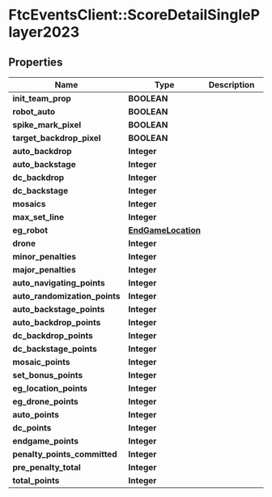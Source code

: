 # FtcEventsClient::ScoreDetailSinglePlayer2023

## Properties
Name | Type | Description | Notes
------------ | ------------- | ------------- | -------------
**init_team_prop** | **BOOLEAN** |  | [optional] 
**robot_auto** | **BOOLEAN** |  | [optional] 
**spike_mark_pixel** | **BOOLEAN** |  | [optional] 
**target_backdrop_pixel** | **BOOLEAN** |  | [optional] 
**auto_backdrop** | **Integer** |  | [optional] 
**auto_backstage** | **Integer** |  | [optional] 
**dc_backdrop** | **Integer** |  | [optional] 
**dc_backstage** | **Integer** |  | [optional] 
**mosaics** | **Integer** |  | [optional] 
**max_set_line** | **Integer** |  | [optional] 
**eg_robot** | [**EndGameLocation**](EndGameLocation.md) |  | [optional] 
**drone** | **Integer** |  | [optional] 
**minor_penalties** | **Integer** |  | [optional] 
**major_penalties** | **Integer** |  | [optional] 
**auto_navigating_points** | **Integer** |  | [optional] 
**auto_randomization_points** | **Integer** |  | [optional] 
**auto_backstage_points** | **Integer** |  | [optional] 
**auto_backdrop_points** | **Integer** |  | [optional] 
**dc_backdrop_points** | **Integer** |  | [optional] 
**dc_backstage_points** | **Integer** |  | [optional] 
**mosaic_points** | **Integer** |  | [optional] 
**set_bonus_points** | **Integer** |  | [optional] 
**eg_location_points** | **Integer** |  | [optional] 
**eg_drone_points** | **Integer** |  | [optional] 
**auto_points** | **Integer** |  | [optional] 
**dc_points** | **Integer** |  | [optional] 
**endgame_points** | **Integer** |  | [optional] 
**penalty_points_committed** | **Integer** |  | [optional] 
**pre_penalty_total** | **Integer** |  | [optional] 
**total_points** | **Integer** |  | [optional] 

